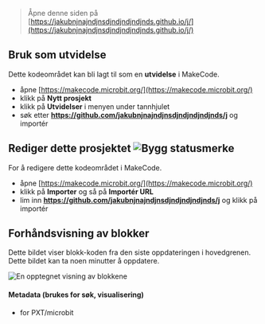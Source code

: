 
> Åpne denne siden på [https://jakubnjnajndjnsdjndjndjndjnds.github.io/j/](https://jakubnjnajndjnsdjndjndjndjnds.github.io/j/)

## Bruk som utvidelse

Dette kodeområdet kan bli lagt til som en **utvidelse** i MakeCode.

* åpne [https://makecode.microbit.org/](https://makecode.microbit.org/)
* klikk på **Nytt prosjekt**
* klikk på **Utvidelser** i menyen under tannhjulet
* søk etter **https://github.com/jakubnjnajndjnsdjndjndjndjnds/j** og importér

## Rediger dette prosjektet ![Bygg statusmerke](https://github.com/jakubnjnajndjnsdjndjndjndjnds/j/workflows/MakeCode/badge.svg)

For å redigere dette kodeområdet i MakeCode.

* åpne [https://makecode.microbit.org/](https://makecode.microbit.org/)
* klikk på **Importer** og så på **Importér URL**
* lim inn **https://github.com/jakubnjnajndjnsdjndjndjndjnds/j** og klikk på importér

## Forhåndsvisning av blokker

Dette bildet viser blokk-koden fra den siste oppdateringen i hovedgrenen.
Dette bildet kan ta noen minutter å oppdatere.

![En opptegnet visning av blokkene](https://github.com/jakubnjnajndjnsdjndjndjndjnds/j/raw/master/.github/makecode/blocks.png)

#### Metadata (brukes for søk, visualisering)

* for PXT/microbit
<script src="https://makecode.com/gh-pages-embed.js"></script><script>makeCodeRender("{{ site.makecode.home_url }}", "{{ site.github.owner_name }}/{{ site.github.repository_name }}");</script>
